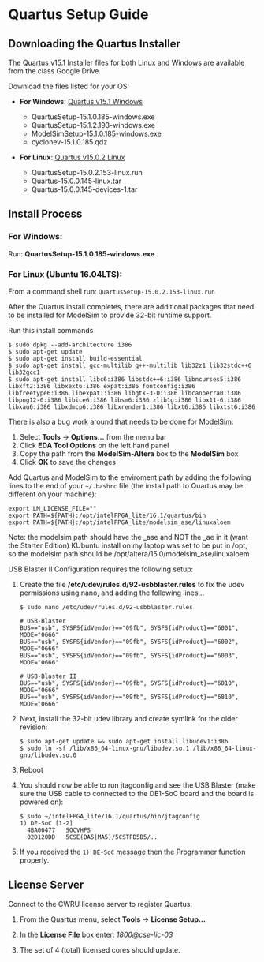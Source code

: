 # Quartus Setup Guide

## Downloading the Quartus Installer

The Quartus v15.1 Installer files for both Linux and Windows are available from the class Google Drive.

Download the files listed for your OS:

* **For Windows**: [Quartus v15.1 Windows](https://drive.google.com/drive/u/1/folders/0B3gj26Jx7aigTVdXYl9DMm5ES28)
  * QuartusSetup-15.1.0.185-windows.exe
  * QuartusSetup-15.1.2.193-windows.exe 
  * ModelSimSetup-15.1.0.185-windows.exe
  * cyclonev-15.1.0.185.qdz

* **For Linux**: [Quartus v15.0.2 Linux](https://drive.google.com/drive/u/1/folders/0B3gj26Jx7aigODZFeWRvMXVELWc)
  * QuartusSetup-15.0.2.153-linux.run
  * Quartus-15.0.0.145-linux.tar
  * Quartus-15.0.0.145-devices-1.tar

## Install Process

### For Windows: 

Run: **QuartusSetup-15.1.0.185-windows.exe**

### For Linux (Ubuntu 16.04LTS): 

From a command shell run: `QuartusSetup-15.0.2.153-linux.run`

After the Quartus install completes, there are additional packages that need to be installed for ModelSim to provide 32-bit runtime support.

Run this install commands

```
$ sudo dpkg --add-architecture i386
$ sudo apt-get update
$ sudo apt-get install build-essential 
$ sudo apt-get install gcc-multilib g++-multilib lib32z1 lib32stdc++6 lib32gcc1
$ sudo apt-get install libc6:i386 libstdc++6:i386 libncurses5:i386 libxft2:i386 libxext6:i386 expat:i386 fontconfig:i386 libfreetype6:i386 libexpat1:i386 libgtk-3-0:i386 libcanberra0:i386 libpng12-0:i386 libice6:i386 libsm6:i386 zlib1g:i386 libx11-6:i386 libxau6:i386 libxdmcp6:i386 libxrender1:i386 libxt6:i386 libxtst6:i386
```

There is also a bug work around that needs to be done for ModelSim:

1. Select **Tools** -> **Options...** from the menu bar
2. Click **EDA Tool Options** on the left hand panel
3. Copy the path from the **ModelSim-Altera** box to the **ModelSim** box
4. Click **OK** to save the changes

Add Quartus and ModelSim to the enviroment path by adding the following lines to the end of your `~/.bashrc` file (the install path to Quartus may be different on your machine):

```
export LM_LICENSE_FILE=""
export PATH=${PATH}:/opt/intelFPGA_lite/16.1/quartus/bin
export PATH=${PATH}:/opt/intelFPGA_lite/modelsim_ase/linuxaloem
```

Note: the modelsim path should have the _ase and NOT the _ae in it (want the Starter Edition)
KUbuntu install on my laptop was set to be put in /opt, so the 
modelsim path should be /opt/altera/15.0/modelsim_ase/linuxaloem

USB Blaster II Configuration requires the following setup:

1. Create the file **/etc/udev/rules.d/92-usbblaster.rules** to fix the udev permissions using nano, and adding the following lines...
	
	```
	$ sudo nano /etc/udev/rules.d/92-usbblaster.rules
	
	# USB-Blaster
	BUS=="usb", SYSFS{idVendor}=="09fb", SYSFS{idProduct}=="6001", MODE="0666"
	BUS=="usb", SYSFS{idVendor}=="09fb", SYSFS{idProduct}=="6002", MODE="0666" 
	BUS=="usb", SYSFS{idVendor}=="09fb", SYSFS{idProduct}=="6003", MODE="0666"   
	
	# USB-Blaster II
	BUS=="usb", SYSFS{idVendor}=="09fb", SYSFS{idProduct}=="6010", MODE="0666"
	BUS=="usb", SYSFS{idVendor}=="09fb", SYSFS{idProduct}=="6810", MODE="0666"
	```

2. Next, install the 32-bit udev library and create symlink for the older revision:

	```
	$ sudo apt-get update && sudo apt-get install libudev1:i386
	$ sudo ln -sf /lib/x86_64-linux-gnu/libudev.so.1 /lib/x86_64-linux-gnu/libudev.so.0
	```

3. Reboot

4. You should now be able to run jtagconfig and see the USB Blaster (make sure the USB cable to connected to the DE1-SoC board and the board is powered on):

	```
	$ sudo ~/intelFPGA_lite/16.1/quartus/bin/jtagconfig
	1) DE-SoC [1-2]
	  4BA00477   SOCVHPS
	  02D120DD   5CSE(BA5|MA5)/5CSTFD5D5/..
	```
	
5. If you received the `1) DE-SoC` message then the Programmer function properly.


## License Server

Connect to the CWRU license server to register Quartus:

1. From the Quartus menu, select **Tools** -> **License Setup...**

1. In the **License File** box enter: _1800@cse-lic-03_

1. The set of 4 (total) licensed cores should update.



